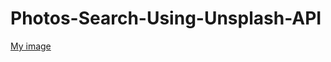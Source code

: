 # Photos-Search-Using-Unsplash-API
[My image](.Photos-Search-Using-Unsplash-API/blob/master/result_1.jpeg)
